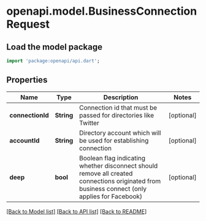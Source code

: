 # openapi.model.BusinessConnectionRequest

## Load the model package
```dart
import 'package:openapi/api.dart';
```

## Properties
Name | Type | Description | Notes
------------ | ------------- | ------------- | -------------
**connectionId** | **String** | Connection id that must be passed for directories like Twitter | [optional] 
**accountId** | **String** | Directory account which will be used for establishing connection | [optional] 
**deep** | **bool** | Boolean flag indicating whether disconnect should remove all created connections originated from business connect (only applies for Facebook) | [optional] 

[[Back to Model list]](../README.md#documentation-for-models) [[Back to API list]](../README.md#documentation-for-api-endpoints) [[Back to README]](../README.md)


